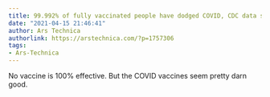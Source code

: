 ```yaml
---
title: 99.992% of fully vaccinated people have dodged COVID, CDC data shows
date: "2021-04-15 21:46:41"
author: Ars Technica
authorlink: https://arstechnica.com/?p=1757306
tags:
- Ars-Technica
---
```

No vaccine is 100% effective. But the COVID vaccines seem pretty darn good. 